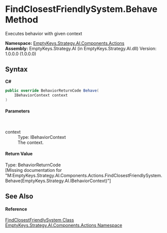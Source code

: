 # FindClosestFriendlySystem.Behave Method 
 

Executes behavior with given context

**Namespace:**&nbsp;<a href="N_EmptyKeys_Strategy_AI_Components_Actions">EmptyKeys.Strategy.AI.Components.Actions</a><br />**Assembly:**&nbsp;EmptyKeys.Strategy.AI (in EmptyKeys.Strategy.AI.dll) Version: 1.0.0.0 (1.0.0.0)

## Syntax

**C#**<br />
``` C#
public override BehaviorReturnCode Behave(
	IBehaviorContext context
)
```


#### Parameters
&nbsp;<dl><dt>context</dt><dd>Type: IBehaviorContext<br />The context.</dd></dl>

#### Return Value
Type: BehaviorReturnCode<br />\[Missing <returns> documentation for "M:EmptyKeys.Strategy.AI.Components.Actions.FindClosestFriendlySystem.Behave(EmptyKeys.Strategy.AI.IBehaviorContext)"\]

## See Also


#### Reference
<a href="T_EmptyKeys_Strategy_AI_Components_Actions_FindClosestFriendlySystem">FindClosestFriendlySystem Class</a><br /><a href="N_EmptyKeys_Strategy_AI_Components_Actions">EmptyKeys.Strategy.AI.Components.Actions Namespace</a><br />